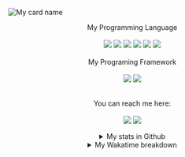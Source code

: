 ![My card name](https://cardivo.vercel.app/api?name=HARY-IT&description=Make%20Your%20Heart%20Comfortable&image=https://www.haryonokudadiri.pw/Galeri1/photos/Haryono/1628388776828.png&pattern=ticTacToe&colorPattern=%23eaeaea&opacity=0.5&site=https://haryonokudadiri.biz.id&instagram=haryonokudadiri&github=MltrCyber)

<div align="center">
  My Programming Language
  <br><br>
  <img src="https://img.shields.io/badge/javascript%20-%23323330.svg?&style=for-the-badge&logo=javascript&logoColor=%23F7DF1E"/>
  <img src="https://img.shields.io/badge/pawno%20-%23323330.svg?&style=for-the-badge&logo=pawno&logoColor=%23F7DF1E"/>
  <img src="https://img.shields.io/badge/c++-%2300599C.svg?style=for-the-badge&logo=c%2B%2B&logoColor=white"/>
  <img src="https://img.shields.io/badge/c%23-%23239120.svg?style=for-the-badge&logo=c-sharp&logoColor=white"/>
  <img src="https://img.shields.io/badge/python-3670A0?style=for-the-badge&logo=python&logoColor=ffdd54"/>
  <img src="https://img.shields.io/badge/php-%23777BB4.svg?style=for-the-badge&logo=php&logoColor=white"/>
  <br><br>
  My Programing Framework
  <br><br>
  <img src="https://img.shields.io/badge/express.js-%23404d59.svg?style=for-the-badge&logo=express&logoColor=%2361DAFB"/>
  <img src="https://img.shields.io/badge/next%20js-%23000000?&style=for-the-badge&logo=next.js&logoColor=white"/>
  <br><br>

  You can reach me here:<br><br>
  <a href="mailto:haryonokudadiri71@gmail.com" style="text-decoration: none;">
    <img src="https://img.shields.io/badge/email%20me%20here-%23EA4335?&style=for-the-badge&logo=gmail&logoColor=white"/>
  </a>
  <a href="https://instagram.com/haryonokudadiri" style="text-decoration: none;">
    <img src="https://img.shields.io/badge/instagram-%23E4405F?&style=for-the-badge&logo=instagram&logoColor=white"/>
  </a>
  <br>
  <details>
    <summary>My stats in Github</summary>
    <img src="https://github-readme-stats.vercel.app/api?username=MltrCyber&show_icons=true">
    <img src="https://github-profile-trophy.vercel.app/?username=MltrCyber">
  </details>
  
  <details>
    <summary>My Wakatime breakdown</summary>
    <img src="https://github-readme-stats.vercel.app/api/wakatime?username=MltrCyber&layout=compact">
  </details>
</div>
